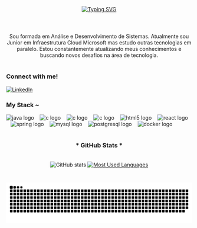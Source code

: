 <div align="center">
  <a href="https://git.io/typing-svg">
    <img src="https://readme-typing-svg.demolab.com?font=Fira+Code&weight=500&size=22&pause=1000&color=FF00F6&center=true&vCenter=true&random=false&width=524&lines=%E2%8A%B9+Welcome+to+my+profile!+%CB%99%E1%B5%95%CB%99+%E2%8A%B9+" alt="Typing SVG">
  </a>
</div>

<img align="center" alt="" src="./src/header-gif.gif">

#

<p align="center">Sou formada em Análise e Desenvolvimento de Sistemas. Atualmente sou Junior em Infraestrutura Cloud Microsoft mas estudo outras tecnologias em paralelo.
Estou constantemente atualizando meus conhecimentos e buscando novos desafios na área de tecnologia.
  
#

<img align="right" alt="" height="190px" src="./src/study.gif">

<h3 align="left">Connect with me!</h3>

[![LinkedIn](https://img.shields.io/badge/-LinkedIn-000?style=for-the-badge&logo=linkedin&logoColor=FF00F6&color:FFF)](https://www.linkedin.com/in/jeniffer-prado-/)



<h3 align="left">My Stack ~</h3>

<div align="left">
  <img src="https://cdn.jsdelivr.net/gh/devicons/devicon@latest/icons/azure/azure-original.svg" height="25" alt="java logo"  />
  <img width="8" />
  <img src="https://cdn.jsdelivr.net/gh/devicons/devicon@latest/icons/amazonwebservices/amazonwebservices-original-wordmark.svg" height="25" alt="c logo"  />
  <img width="8" />
  <img src="https://cdn.jsdelivr.net/gh/devicons/devicon@latest/icons/googlecloud/googlecloud-original.svg" height="25" alt="c logo"  />
  <img width="8" />
  <img src="https://cdn.jsdelivr.net/gh/devicons/devicon@latest/icons/kubernetes/kubernetes-original.svg" height="25" alt="c logo"  />
  <img width="8" />
  <img src="https://cdn.jsdelivr.net/gh/devicons/devicon@latest/icons/ansible/ansible-original.svg" height="25" alt="html5 logo"  />
  <img width="8" />
  <img src="https://cdn.jsdelivr.net/gh/devicons/devicon@latest/icons/docker/docker-original.svg" height="25" alt="react logo"  />
  <img width="8" />
  <img src="https://cdn.jsdelivr.net/gh/devicons/devicon@latest/icons/git/git-original.svg" height="25" alt="spring logo"  />
  <img width="8" />
  <img src="https://cdn.jsdelivr.net/gh/devicons/devicon@latest/icons/powershell/powershell-original.svg" height="25" alt="mysql logo"  />
  <img width="8" />
  <img src="https://cdn.jsdelivr.net/gh/devicons/devicon@latest/icons/terraform/terraform-original.svg" height="25" alt="postgresql logo"  />
  <img width="8" />
  <img src="https://cdn.jsdelivr.net/gh/devicons/devicon@latest/icons/vscode/vscode-original.svg" height="25" alt="docker logo"  />
</div>

#

<div style="text-align: center;" align="center">
  <h3>* GitHub Stats *</h3>
  <br>
  <img src="https://github-readme-stats-git-masterrstaa-rickstaa.vercel.app/api?username=jeniprado&hide_title=true&show_icons=true&include_all_commits=false&count_private=true&line_height=25&hide=issues&bg_color=000&title_color=FF00F6&text_color=FFF&border_radius=3&border_color=36123c&icon_color=FF00F6&theme=jolly" alt="GitHub stats">

  <a href="https://github.com/mari4souza/github-readme-stats">
    <img src="https://github-readme-stats-git-masterrstaa-rickstaa.vercel.app/api/top-langs/?username=jeniprado&line_height=10&card_width=290&layout=compact&hide_title=false&count_private=true&langs_count=4&show_icons=true&title_color=FF00F6&hide=html,scss,less&bg_color=000&text_color=8B8B8B&border_radius=3&border_color=561760&count_private=true" alt="Most Used Languages">
  </a>
</div>


#

<picture align="center">
  <source media="(prefers-color-scheme: dark)" srcset="https://raw.githubusercontent.com/jeniprado/jeniprado/output/github-contribution-grid-snake-dark.svg">
  <source media="(prefers-color-scheme: light)" srcset="https://raw.githubusercontent.com/jeniprado/jeniprado/output/github-contribution-grid-snake-dark.svg">
  <img align="center" alt="github contribution grid snake animation" src="https://raw.githubusercontent.com/jeniprado/jeniprado/output/github-contribution-grid-snake.svg">
</picture>
